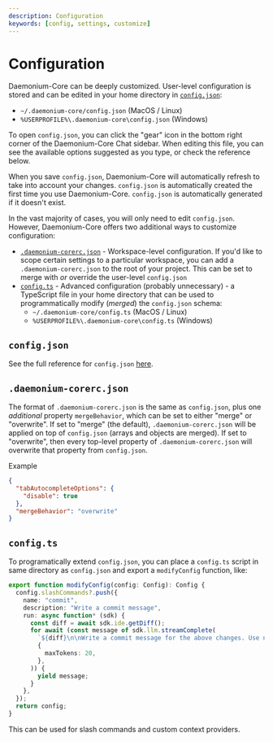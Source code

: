 ```yaml
---
description: Configuration
keywords: [config, settings, customize]
---
```


# Configuration

Daemonium-Core can be deeply customized. User-level configuration is stored and can be edited in your home directory in [`config.json`](#configjson):

- `~/.daemonium-core/config.json` (MacOS / Linux)
- `%USERPROFILE%\.daemonium-core\config.json` (Windows)

To open `config.json`, you can click the "gear" icon in the bottom right corner of the Daemonium-Core Chat sidebar. When editing this file, you can see the available options suggested as you type, or check the reference below.

When you save `config.json`, Daemonium-Core will automatically refresh to take into account your changes. `config.json` is automatically created the first time you use Daemonium-Core. `config.json` is automatically generated if it doesn't exist.

In the vast majority of cases, you will only need to edit `config.json`. However, Daemonium-Core offers two additional ways to customize configuration:

- [`.daemonium-corerc.json`](#daemonium-corercjson) - Workspace-level configuration. If you'd like to scope certain settings to a particular workspace, you can add a `.daemonium-corerc.json` to the root of your project. This can be set to merge with _or_ override the user-level `config.json`
- [`config.ts`](#configts) - Advanced configuration (probably unnecessary) - a TypeScript file in your home directory that can be used to programmatically modify (_merged_) the `config.json` schema:
  - `~/.daemonium-core/config.ts` (MacOS / Linux)
  - `%USERPROFILE%\.daemonium-core\config.ts` (Windows)

## `config.json`

See the full reference for `config.json` [here](../../reference.md).

## `.daemonium-corerc.json`

The format of `.daemonium-corerc.json` is the same as `config.json`, plus one _additional_ property `mergeBehavior`, which can be set to either "merge" or "overwrite". If set to "merge" (the default), `.daemonium-corerc.json` will be applied on top of `config.json` (arrays and objects are merged). If set to "overwrite", then every top-level property of `.daemonium-corerc.json` will overwrite that property from `config.json`.

Example

```json title=".daemonium-corerc.json"
{
  "tabAutocompleteOptions": {
    "disable": true
  },
  "mergeBehavior": "overwrite"
}
```

## `config.ts`

To programatically extend `config.json`, you can place a `config.ts` script in same directory as `config.json` and export a `modifyConfig` function, like:

```ts title="config.ts"
export function modifyConfig(config: Config): Config {
  config.slashCommands?.push({
    name: "commit",
    description: "Write a commit message",
    run: async function* (sdk) {
      const diff = await sdk.ide.getDiff();
      for await (const message of sdk.llm.streamComplete(
        `${diff}\n\nWrite a commit message for the above changes. Use no more than 20 tokens to give a brief description in the imperative mood (e.g. 'Add feature' not 'Added feature'):`,
        {
          maxTokens: 20,
        },
      )) {
        yield message;
      }
    },
  });
  return config;
}
```

This can be used for slash commands and custom context providers.
